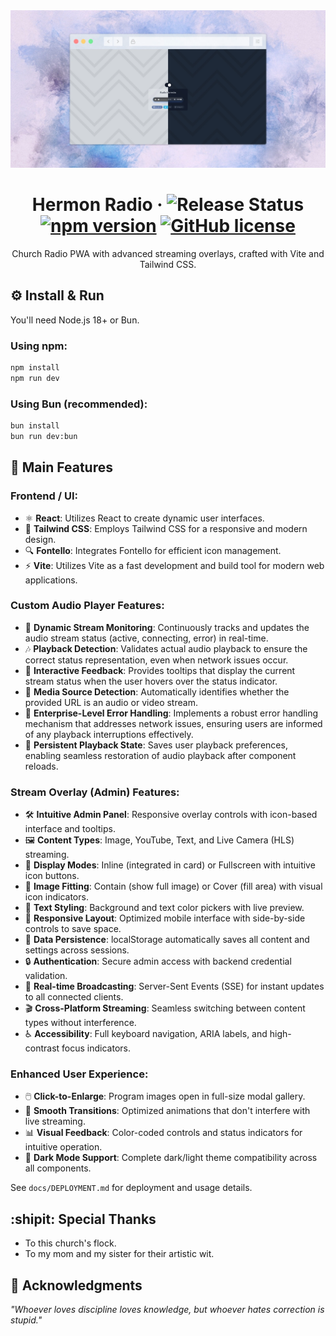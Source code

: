 <div id="header" align="center">  
<img src="./src/assets/hermon-radio.webp" alt="Cover" title="Cover">  

# Hermon Radio &middot; ![Release Status](https://img.shields.io/badge/release-v2.0.0-brightgreen) [![npm version](https://img.shields.io/npm/v/react.svg?style=flat)](https://www.npmjs.com/package/react) [![GitHub license](https://img.shields.io/badge/license-MIT-lightgrey.svg)](LICENSE)  
Church Radio PWA with advanced streaming overlays, crafted with Vite and Tailwind CSS.  
</div>  

## :gear: Install & Run  
You'll need Node.js 18+ or Bun.  

### Using npm:
```bash
npm install
npm run dev
```

### Using Bun (recommended):
```bash
bun install
bun run dev:bun
```

## :star2: Main Features  

### **Frontend / UI:**  
- ⚛️ **React**: Utilizes React to create dynamic user interfaces.  
- 🎨 **Tailwind CSS**: Employs Tailwind CSS for a responsive and modern design.  
- 🔍 **Fontello**: Integrates Fontello for efficient icon management.  
- ⚡ **Vite**: Utilizes Vite as a fast development and build tool for modern web applications.  

### **Custom Audio Player Features:**  
- 📡 **Dynamic Stream Monitoring**: Continuously tracks and updates the audio stream status (active, connecting, error) in real-time.  
- 🎶 **Playback Detection**: Validates actual audio playback to ensure the correct status representation, even when network issues occur.  
- 💬 **Interactive Feedback**: Provides tooltips that display the current stream status when the user hovers over the status indicator.  
- 🎥 **Media Source Detection**: Automatically identifies whether the provided URL is an audio or video stream.  
- 🚫 **Enterprise-Level Error Handling**: Implements a robust error handling mechanism that addresses network issues, ensuring users are informed of any playback interruptions effectively.  
- 🔁 **Persistent Playback State**: Saves user playback preferences, enabling seamless restoration of audio playback after component reloads.  

### **Stream Overlay (Admin) Features:**  
- 🛠️ **Intuitive Admin Panel**: Responsive overlay controls with icon-based interface and tooltips.
- 🖼️ **Content Types**: Image, YouTube, Text, and Live Camera (HLS) streaming.
- 🧭 **Display Modes**: Inline (integrated in card) or Fullscreen with intuitive icon buttons.
- 📐 **Image Fitting**: Contain (show full image) or Cover (fill area) with visual icon indicators.
- 🎨 **Text Styling**: Background and text color pickers with live preview.
- 📱 **Responsive Layout**: Optimized mobile interface with side-by-side controls to save space.
- 💾 **Data Persistence**: localStorage automatically saves all content and settings across sessions.
- 🔒 **Authentication**: Secure admin access with backend credential validation.
- 🔴 **Real-time Broadcasting**: Server-Sent Events (SSE) for instant updates to all connected clients.
- 🎬 **Cross-Platform Streaming**: Seamless switching between content types without interference.
- ♿ **Accessibility**: Full keyboard navigation, ARIA labels, and high-contrast focus indicators.

### **Enhanced User Experience:**
- 🖱️ **Click-to-Enlarge**: Program images open in full-size modal gallery.
- 🔄 **Smooth Transitions**: Optimized animations that don't interfere with live streaming.
- 📊 **Visual Feedback**: Color-coded controls and status indicators for intuitive operation.
- 🌙 **Dark Mode Support**: Complete dark/light theme compatibility across all components.

See `docs/DEPLOYMENT.md` for deployment and usage details.

## :shipit: Special Thanks  
* To this church's flock.  
* To my mom and my sister for their artistic wit.  

## :brain: Acknowledgments  

*"Whoever loves discipline loves knowledge, but whoever hates correction is stupid."*  